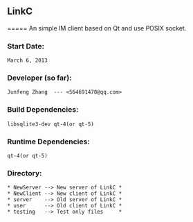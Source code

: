 
## LinkC
=====
    An simple IM client based on Qt and use POSIX socket.

### Start Date:
    March 6, 2013

### Developer (so far):
    Junfeng Zhang  --- <564691478@qq.com>        

### Build Dependencies:
    libsqlite3-dev qt-4(or qt-5)
### Runtime Dependencies:
    qt-4(or qt-5)

### Directory:
    * NewServer --> New server of LinkC *
    * NewClient --> New client of LinkC *
    * server    --> Old server of LinkC *
    * user      --> Old client of LinkC *
    * testing   --> Test only files     *
